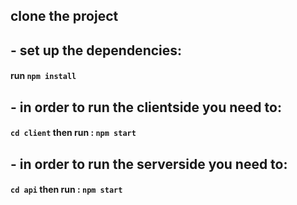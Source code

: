 ## clone the project
## - set up the dependencies:
#### run `npm install`
## - in order to run the clientside you need to:
#### `cd client` then run : `npm start`
## - in order to run the serverside you need to: 
#### `cd api` then run : `npm start`
